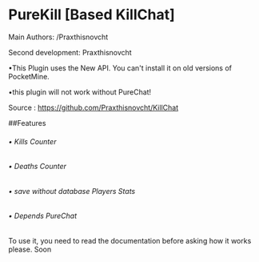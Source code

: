 PureKill   [Based KillChat]
========

Main Authors: /Praxthisnovcht


 Second development: Praxthisnovcht


•This Plugin uses the New API. You can't install it on old versions of PocketMine.


•this plugin will not work without PureChat!


Source : https://github.com/Praxthisnovcht/KillChat




##Features


###### • Kills Counter


###### • Deaths Counter


###### • save without database Players Stats


###### • Depends PureChat


To use it, you need to read the documentation before asking how it works please.
Soon
